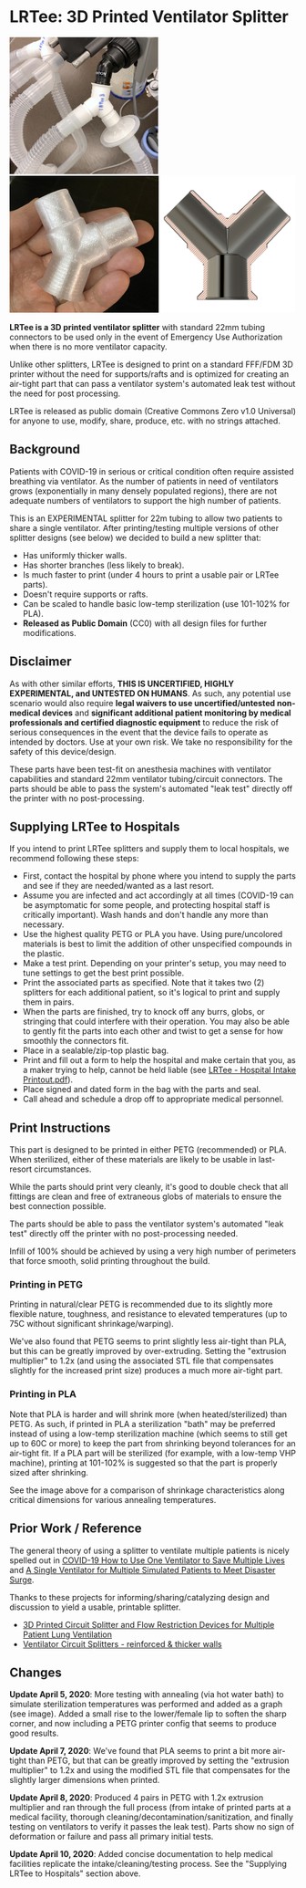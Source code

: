 # LRTee: 3D Printed Ventilator Splitter
<img src="./Images/LRTee_onMachine.JPG" style='max-height:240px;'/><img src="./Images/LRTee3_PETG.jpg" style='max-height:240px;'/><img src="./Images/LRTee3_CrossSection.png" style='max-height:240px;'/>

**LRTee is a 3D printed ventilator splitter** with standard 22mm tubing connectors to be used only in the event of Emergency Use Authorization when there is no more ventilator capacity.

Unlike other splitters, LRTee is designed to print on a standard FFF/FDM 3D printer without the need for supports/rafts and is optimized for creating an air-tight part that can pass a ventilator system's automated leak test without the need for post processing.

LRTee is released as public domain (Creative Commons Zero v1.0 Universal) for anyone to use, modify, share, produce, etc. with no strings attached.

## Background

Patients with COVID-19 in serious or critical condition often require assisted breathing via ventilator. As the number of patients in need of ventilators grows (exponentially in many densely populated regions), there are not adequate numbers of ventilators to support the high number of patients.

This is an EXPERIMENTAL splitter for 22m tubing to allow two patients to share a single ventilator. After printing/testing multiple versions of other splitter designs (see below) we decided to build a new splitter that:

* Has uniformly thicker walls.
* Has shorter branches (less likely to break).
* Is much faster to print (under 4 hours to print a usable pair or LRTee parts).
* Doesn't require supports or rafts.
* Can be scaled to handle basic low-temp sterilization (use 101-102% for PLA).
* **Released as Public Domain** (CC0) with all design files for further modifications.

## Disclaimer

As with other similar efforts, **THIS IS UNCERTIFIED, HIGHLY EXPERIMENTAL, and UNTESTED ON HUMANS**. As such, any potential use scenario would also require **legal waivers to use uncertified/untested non-medical devices** and **significant additional patient monitoring by medical professionals and certified diagnostic equipment** to reduce the risk of serious consequences in the event that the device fails to operate as intended by doctors. Use at your own risk. We take no responsibility for the safety of this device/design. 

These parts have been test-fit on anesthesia machines with ventilator capabilities and standard 22mm ventilator tubing/circuit connectors. The parts should be able to pass the system's automated "leak test" directly off the printer with no post-processing.

## Supplying LRTee to Hospitals

If you intend to print LRTee splitters and supply them to local hospitals, we recommend following these steps:

* First, contact the hospital by phone where you intend to supply the parts and see if they are needed/wanted as a last resort.
* Assume you are infected and act accordingly at all times (COVID-19 can be asymptomatic for some people, and protecting hospital staff is critically important). Wash hands and don't handle any more than necessary.
* Use the highest quality PETG or PLA you have. Using pure/uncolored materials is best to limit the addition of other unspecified compounds in the plastic.
* Make a test print. Depending on your printer's setup, you may need to tune settings to get the best print possible.
* Print the associated parts as specified. Note that it takes two (2) splitters for each additional patient, so it's logical to print and supply them in pairs.
* When the parts are finished, try to knock off any burrs, globs, or stringing that could interfere with their operation. You may also be able to gently fit the parts into each other and twist to get a sense for how smoothly the connectors fit.
* Place in a sealable/zip-top plastic bag.
* Print and fill out a form to help the hospital and make certain that you, as a maker trying to help, cannot be held liable (see [LRTee - Hospital Intake Printout.pdf](https://github.com/makefastworkshop/LRTee/blob/master/Docs/LRTee%20-%20Hospital%20Intake%20Printout.pdf)).
* Place signed and dated form in the bag with the parts and seal.
* Call ahead and schedule a drop off to appropriate medical personnel.

## Print Instructions

This part is designed to be printed in either PETG (recommended) or PLA. When sterilized, either of these materials are likely to be usable in last-resort circumstances.

While the parts should print very cleanly, it's good to double check that all fittings are clean and free of extraneous globs of materials to ensure the best connection possible. 

The parts should be able to pass the ventilator system's automated "leak test" directly off the printer with no post-processing needed.

Infill of 100% should be achieved by using a very high number of perimeters that force smooth, solid printing throughout the build.

### Printing in PETG

Printing in natural/clear PETG is recommended due to its slightly more flexible nature, toughness, and resistance to elevated temperatures (up to 75C without significant shrinkage/warping).

We've also found that PETG seems to print slightly less air-tight than PLA, but this can be greatly improved by over-extruding. Setting the "extrusion multiplier" to 1.2x (and using the associated STL file that compensates slightly for the increased print size) produces a much more air-tight part.

### Printing in PLA

Note that PLA is harder and will shrink more (when heated/sterilized) than PETG. As such, if printed in PLA a sterilization "bath" may be preferred instead of using a low-temp sterilization machine (which seems to still get up to 60C or more) to keep the part from shrinking beyond tolerances for an air-tight fit. If a PLA part will be sterilized (for example, with a low-temp VHP machine), printing at 101-102% is suggested so that the part is properly sized after shrinking.

See the image above for a comparison of shrinkage characteristics along critical dimensions for various annealing temperatures. 

## Prior Work / Reference

The general theory of using a splitter to ventilate multiple patients is nicely spelled out in [COVID-19 How to Use One Ventilator to Save Multiple Lives](https://www.youtube.com/watch?v=uClq978oohY) and [A Single Ventilator for Multiple Simulated Patients to Meet Disaster Surge](https://onlinelibrary.wiley.com/doi/epdf/10.1197/j.aem.2006.05.009).

Thanks to these projects for informing/sharing/catalyzing design and discussion to yield a usable, printable splitter.
* [3D Printed Circuit Splitter and Flow Restriction Devices for Multiple Patient Lung Ventilation](https://www.prusaprinters.org/prints/25808-3d-printed-circuit-splitter-and-flow-restriction-d)
* [Ventilator Circuit Splitters - reinforced & thicker walls](https://www.prusaprinters.org/prints/27803-ventilator-circuit-splitters-reinforced-thicker-wa)

## Changes

**Update April 5, 2020**: More testing with annealing (via hot water bath) to simulate sterilization temperatures was performed and added as a graph (see image). Added a small rise to the lower/female lip to soften the sharp corner, and now including a PETG printer config that seems to produce good results.

**Update April 7, 2020**: We've found that PLA seems to print a bit more air-tight than PETG, but that can be greatly improved by setting the "extrusion multiplier" to 1.2x and using the modified STL file that compensates for the slightly larger dimensions when printed.

**Update April 8, 2020**: Produced 4 pairs in PETG with 1.2x extrusion multiplier and ran through the full process (from intake of printed parts at a medical facility, thorough cleaning/decontamination/sanitization, and finally testing on ventilators to verify it passes the leak test).  Parts show no sign of deformation or failure and pass all primary initial tests.

**Update April 10, 2020**: Added concise documentation to help medical facilities replicate the intake/cleaning/testing process. See the "Supplying LRTee to Hospitals" section above.

